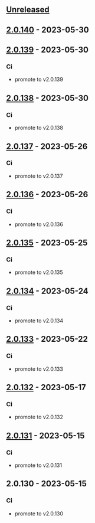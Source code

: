 <a name="unreleased"></a>
## [Unreleased]


<a name="2.0.140"></a>
## [2.0.140] - 2023-05-30

<a name="2.0.139"></a>
## [2.0.139] - 2023-05-30
### Ci
- promote to v2.0.139


<a name="2.0.138"></a>
## [2.0.138] - 2023-05-30
### Ci
- promote to v2.0.138


<a name="2.0.137"></a>
## [2.0.137] - 2023-05-26
### Ci
- promote to v2.0.137


<a name="2.0.136"></a>
## [2.0.136] - 2023-05-26
### Ci
- promote to v2.0.136


<a name="2.0.135"></a>
## [2.0.135] - 2023-05-25
### Ci
- promote to v2.0.135


<a name="2.0.134"></a>
## [2.0.134] - 2023-05-24
### Ci
- promote to v2.0.134


<a name="2.0.133"></a>
## [2.0.133] - 2023-05-22
### Ci
- promote to v2.0.133


<a name="2.0.132"></a>
## [2.0.132] - 2023-05-17
### Ci
- promote to v2.0.132


<a name="2.0.131"></a>
## [2.0.131] - 2023-05-15
### Ci
- promote to v2.0.131


<a name="2.0.130"></a>
## 2.0.130 - 2023-05-15
### Ci
- promote to v2.0.130


[Unreleased]: https://gitlab.industrysoftware.automation.siemens.com/caas-ops/fleet/aws-usea1-qa-qa/compare/2.0.140...HEAD
[2.0.140]: https://gitlab.industrysoftware.automation.siemens.com/caas-ops/fleet/aws-usea1-qa-qa/compare/2.0.139...2.0.140
[2.0.139]: https://gitlab.industrysoftware.automation.siemens.com/caas-ops/fleet/aws-usea1-qa-qa/compare/2.0.138...2.0.139
[2.0.138]: https://gitlab.industrysoftware.automation.siemens.com/caas-ops/fleet/aws-usea1-qa-qa/compare/2.0.137...2.0.138
[2.0.137]: https://gitlab.industrysoftware.automation.siemens.com/caas-ops/fleet/aws-usea1-qa-qa/compare/2.0.136...2.0.137
[2.0.136]: https://gitlab.industrysoftware.automation.siemens.com/caas-ops/fleet/aws-usea1-qa-qa/compare/2.0.135...2.0.136
[2.0.135]: https://gitlab.industrysoftware.automation.siemens.com/caas-ops/fleet/aws-usea1-qa-qa/compare/2.0.134...2.0.135
[2.0.134]: https://gitlab.industrysoftware.automation.siemens.com/caas-ops/fleet/aws-usea1-qa-qa/compare/2.0.133...2.0.134
[2.0.133]: https://gitlab.industrysoftware.automation.siemens.com/caas-ops/fleet/aws-usea1-qa-qa/compare/2.0.132...2.0.133
[2.0.132]: https://gitlab.industrysoftware.automation.siemens.com/caas-ops/fleet/aws-usea1-qa-qa/compare/2.0.131...2.0.132
[2.0.131]: https://gitlab.industrysoftware.automation.siemens.com/caas-ops/fleet/aws-usea1-qa-qa/compare/2.0.130...2.0.131
